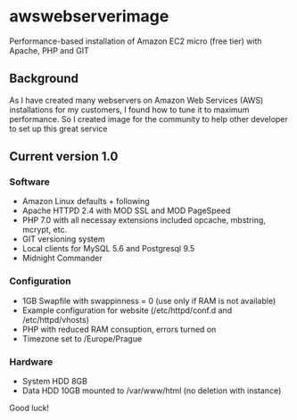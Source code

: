 # awswebserverimage
Performance-based installation of Amazon EC2 micro (free tier) with Apache, PHP and GIT
## Background
As I have created many webservers on Amazon Web Services (AWS) installations for my customers, I found how to tune it to maximum performance.
So I created image for the community to help other developer to set up this great service
## Current version 1.0
### Software
* Amazon Linux defaults + following
* Apache HTTPD 2.4 with MOD SSL and MOD PageSpeed
* PHP 7.0 with all necessay extensions included opcache, mbstring, mcrypt, etc.
* GIT versioning system
* Local clients for MySQL 5.6 and Postgresql 9.5
* Midnight Commander
### Configuration
* 1GB Swapfile with swappinness = 0 (use only if RAM is not available)
* Example configuration for website (/etc/httpd/conf.d and /etc/httpd/vhosts)
* PHP with reduced RAM consuption, errors turned on
* Timezone set to /Europe/Prague
### Hardware
* System HDD 8GB
* Data HDD 10GB mounted to /var/www/html (no deletion with instance)

Good luck!
